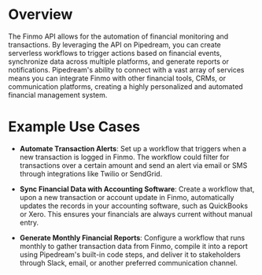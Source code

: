 # Overview

The Finmo API allows for the automation of financial monitoring and transactions. By leveraging the API on Pipedream, you can create serverless workflows to trigger actions based on financial events, synchronize data across multiple platforms, and generate reports or notifications. Pipedream's ability to connect with a vast array of services means you can integrate Finmo with other financial tools, CRMs, or communication platforms, creating a highly personalized and automated financial management system.

# Example Use Cases

- **Automate Transaction Alerts**: Set up a workflow that triggers when a new transaction is logged in Finmo. The workflow could filter for transactions over a certain amount and send an alert via email or SMS through integrations like Twilio or SendGrid.

- **Sync Financial Data with Accounting Software**: Create a workflow that, upon a new transaction or account update in Finmo, automatically updates the records in your accounting software, such as QuickBooks or Xero. This ensures your financials are always current without manual entry.

- **Generate Monthly Financial Reports**: Configure a workflow that runs monthly to gather transaction data from Finmo, compile it into a report using Pipedream's built-in code steps, and deliver it to stakeholders through Slack, email, or another preferred communication channel.
